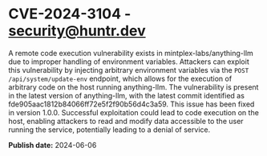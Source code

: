 # CVE-2024-3104 - security@huntr.dev

A remote code execution vulnerability exists in mintplex-labs/anything-llm due to improper handling of environment variables. Attackers can exploit this vulnerability by injecting arbitrary environment variables via the `POST /api/system/update-env` endpoint, which allows for the execution of arbitrary code on the host running anything-llm. The vulnerability is present in the latest version of anything-llm, with the latest commit identified as fde905aac1812b84066ff72e5f2f90b56d4c3a59. This issue has been fixed in version 1.0.0. Successful exploitation could lead to code execution on the host, enabling attackers to read and modify data accessible to the user running the service, potentially leading to a denial of service. 

**Publish date:** 2024-06-06
